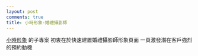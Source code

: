 ```yaml
---
layout: post
comments: true
title: 小時形象-婚禮攝影師
---
```


[小時形象](http://j.mp/y-land)
的子專案
初衷在於快速建置婚禮攝影師形象頁面
一頁激發潛在客戶強烈的預約動機


